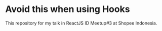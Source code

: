 # Avoid this when using Hooks

This repository for my talk in ReactJS ID Meetup#3 at Shopee Indonesia.
